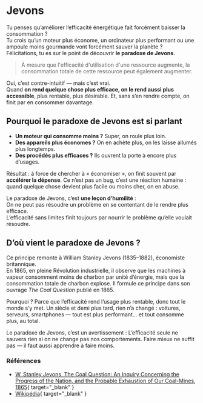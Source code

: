 # Jevons

Tu penses qu’améliorer l’efficacité énergétique fait forcément baisser la consommation ?  
Tu crois qu’un moteur plus économe, un ordinateur plus performant ou une ampoule moins gourmande vont forcément sauver la planète ?  
Félicitations, tu es sur le point de découvrir **le paradoxe de Jevons**.

> À mesure que l'efficacité d'utilisation d'une ressource augmente, la consommation totale de cette ressource peut également augmenter.

Oui, c’est contre-intuitif — mais c’est vrai.  
Quand **on rend quelque chose plus efficace, on le rend aussi plus accessible**, plus rentable, plus désirable. Et, sans s’en rendre compte, on finit par en consommer davantage.

## Pourquoi le paradoxe de Jevons est si parlant

* **Un moteur qui consomme moins ?** Super, on roule plus loin.
* **Des appareils plus économes ?** On en achète plus, on les laisse allumés plus longtemps.
* **Des procédés plus efficaces ?** Ils ouvrent la porte à encore plus d’usages.

Résultat : à force de chercher à « économiser », on finit souvent par **accélérer la dépense**.
Ce n’est pas un bug, c’est une réaction humaine : quand quelque chose devient plus facile ou moins cher, on en abuse.

Le paradoxe de Jevons, c’est **une leçon d’humilité** :  
On ne peut pas résoudre un problème en se contentant de le rendre plus efficace.  
L’efficacité sans limites finit toujours par nourrir le problème qu’elle voulait résoudre.

## D’où vient le paradoxe de Jevons ?

Ce principe remonte à William Stanley Jevons (1835–1882), économiste britannique.  
En 1865, en pleine Révolution industrielle, il observe que les machines à vapeur consomment moins de charbon par unité d’énergie, mais que la consommation totale de charbon explose. Il formule ce principe dans son ouvrage _The Coal Question_ publié en 1865.

Pourquoi ? Parce que l’efficacité rend l’usage plus rentable, donc tout le monde s’y met.
Un siècle et demi plus tard, rien n’a changé : voitures, serveurs, smartphones — tout est plus performant… et tout consomme plus, au total.

Le paradoxe de Jevons, c’est un avertissement :
L’efficacité seule ne sauvera rien si on ne change pas nos comportements.
Faire mieux ne suffit pas — il faut aussi apprendre à faire moins.

### Références

* [W. Stanley Jevons, The Coal Question: An Inquiry Concerning the Progress of the Nation, and the Probable Exhaustion of Our Coal-Mines, 1865](https://www.amazon.com/Coal-Question-Concerning-Exhaustion-Coal-Mines/dp/1616407638){ target="_blank" }
* [Wikipédia](https://en.wikipedia.org/wiki/Jevons_paradox){ target="_blank" }
